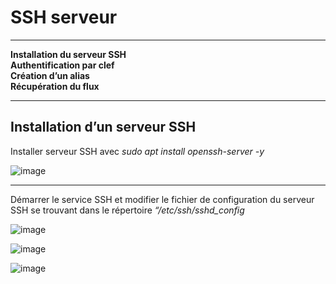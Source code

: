 # SSH serveur

_______

**Installation du serveur SSH**  
**Authentification par clef**  
**Création d’un alias**   
**Récupération du flux**  

____

## Installation d’un serveur SSH 

Installer serveur SSH avec _sudo apt install openssh-server -y_  

![image](https://github.com/techerbeatrice/ssh_server/assets/138071140/cfc0049a-e5bb-46e4-b344-70a4d25fd907)

___

Démarrer le service SSH et modifier le fichier de configuration du serveur SSH se trouvant dans le répertoire _“/etc/ssh/sshd_config_  

![image](https://github.com/techerbeatrice/ssh_server/assets/138071140/0e3d981e-2515-4803-b966-19f24007d458)

![image](https://github.com/techerbeatrice/ssh_server/assets/138071140/9f818def-41e8-4d6b-ab2c-a663bc0bc047)

![image](https://github.com/techerbeatrice/ssh_server/assets/138071140/42539278-04aa-497d-b3dd-f9b266498ac9)

